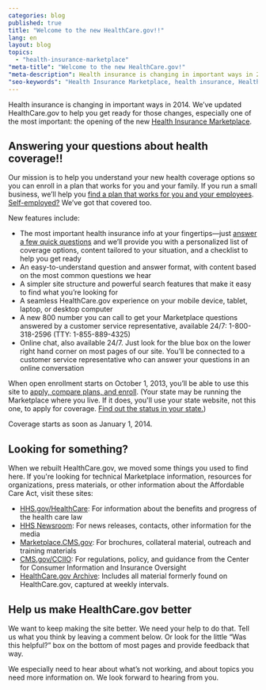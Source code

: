 ```yaml
---
categories: blog
published: true
title: "Welcome to the new HealthCare.gov!!"
lang: en
layout: blog
topics: 
  - "health-insurance-marketplace"
"meta-title": "Welcome to the new HealthCare.gov!"
"meta-description": Health insurance is changing in important ways in 2014. We’ve updated HealthCare.gov to help you get ready for the new Health Insurance Marketplace.
"seo-keywords": "Health Insurance Marketplace, health insurance, HealthCare.gov, health care law,  coverage options"
---
```


Health insurance is changing in important ways in 2014. We’ve updated HealthCare.gov to help you get ready for those changes, especially one of the most important: the opening of the new [Health Insurance Marketplace](/what-is-the-health-insurance-marketplace/).
## Answering your questions about health coverage!!
Our mission is to help you understand your new health coverage options so you can enroll in a plan that works for you and your family. If you run a small business, we’ll help you [find a plan that works for you and your employees](/what-is-the-shop-marketplace/). [Self-employed?](/what-if-im-self-employed) We’ve got that covered too.

New features include:

* The most important health insurance info at your fingertips—just [answer a few quick questions](/quick-answers/#step-1) and we’ll provide you with a personalized list of coverage options, content tailored to your situation, and a checklist to help you get ready 
* An easy-to-understand question and answer format, with content based on the most common questions we hear
* A simpler site structure and powerful search features that make it easy to find what you’re looking for 
* A seamless HealthCare.gov experience on your mobile device, tablet, laptop, or desktop computer
* A new 800 number you can call to get your Marketplace questions answered by a customer service representative, available 24/7: 1-800-318-2596 (TTY: 1-855-889-4325)
* Online chat, also available 24/7. Just look for the blue box on the lower right hand corner on most pages of our site. You’ll be connected to a customer service representative who can answer your questions in an online conversation

When open enrollment starts on October 1, 2013, you’ll be able to use this site to  [apply, compare plans, and enroll](/marketplace/). (Your state may be running the Marketplace where you live. If it does, you'll use your state website, not this one, to apply for coverage. [Find out the status in your state.](/what-is-the-marketplace-in-my-state))

Coverage starts as soon as January 1, 2014.

## Looking for something?
When we rebuilt HealthCare.gov, we moved some things you used to find here. If you're looking for technical Marketplace information, resources for organizations, press materials, or other information about the Affordable Care Act, visit these sites:

*	[HHS.gov/HealthCare](http://www.hhs.gov/healthcare): For information about the benefits and progress of the health care law
*   [HHS Newsroom](http://www.hhs.gov/news): For news releases, contacts, other information for the media
*	[Marketplace.CMS.gov](http://marketplace.cms.gov/): For brochures, collateral material, outreach and training materials 
*	[CMS.gov/CCIIO](http://cms.gov/cciio/): For regulations, policy, and guidance from the Center for Consumer Information and Insurance Oversight
*   [HealthCare.gov Archive](http://archive-it.org/collections/3626): Includes all material formerly found on HealthCare.gov, captured at weekly intervals. 


## Help us make HealthCare.gov better 
We want to keep making the site better. We need your help to do that. Tell us what you think by leaving a comment below. Or look for the little “Was this helpful?” box on the bottom of most pages and provide feedback that way. 

We especially need to hear about what’s not working, and about topics you need more information on. We look forward to hearing from you.